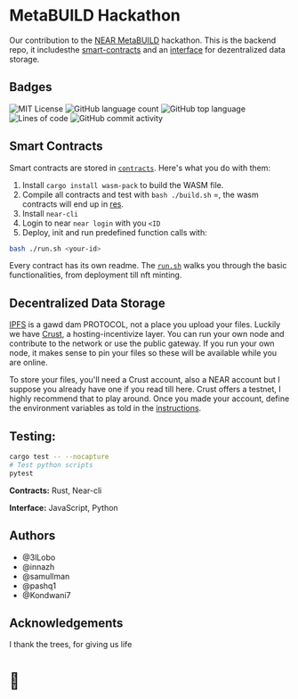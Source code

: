 
# MetaBUILD Hackathon
Our contribution to the [NEAR MetaBUILD](https://metabuild.devpost.com) hackathon. This is the backend repo, it includesthe [smart-contracts](./contracts/) and an [interface](./interfaces/) for dezentralized data storage.

## Badges

<!-- Add badges from somewhere like: [shields.io](https://shields.io/) -->



![MIT License](https://img.shields.io/apm/l/atomic-design-ui.svg?style=for-the-badge)
![GitHub language count](https://img.shields.io/github/languages/count/AERX-dev/MetaBuildHackathon?style=for-the-badge&color=magenta)
![GitHub top language](https://img.shields.io/github/languages/top/AERX-dev/MetaBuildHackathon?style=for-the-badge&color=red)
![Lines of code](https://img.shields.io/tokei/lines/github/AERX-dev/MetaBuildHackathon?style=for-the-badge&color=orange)
![GitHub commit activity](https://img.shields.io/github/commit-activity/y/AERX-dev/MetaBuildHackathon?color=lightblue&style=for-the-badge)

## Smart Contracts

Smart contracts are stored in [`contracts`](./contracts/). Here's what you do with them:

1. Install ```cargo install wasm-pack``` to build the WASM file.
3. Compile all contracts and test with  ```bash ./build.sh``` =, the wasm contracts will end up in [res](./res/).
1. Install ```near-cli```
3. Login to near ```near login``` with you `<ID`
4. Deploy, init and run predefined function calls with:
```bash
bash ./run.sh <your-id>
```

Every contract has its own readme.
The [`run.sh`](run.sh) walks you through the basic functionalities, from deployment till nft minting.


## Decentralized Data Storage

[IPFS](https://ipfs.io/) is a gawd dam PROTOCOL, not a place you upload your files. Luckily we have [Crust](https://crust.network/), a hosting-incentivize layer. You can run your own node and contribute to the network or use the public gateway. If you run your own node, it makes sense to pin your files so these will be available while you are online.

To store your files, you'll need a Crust account, also a NEAR account but I suppose you already have one if you read till here. Crust offers a testnet, I highly recommend that to play around. Once you made your account, define the environment variables as told in the [instructions](./interfaces/crust_ipfs/README.md).

## Testing:
```bash
cargo test -- --nocapture
# Test python scripts
pytest
```

<!-- Start the server

```bash
  npm run start
```
 -->


**Contracts:** Rust, Near-cli

**Interface:** JavaScript, Python


## Authors

- @3lLobo
- @innazh
- @samullman
- @pashq1
- @Kondwani7

## Acknowledgements

I thank the trees, for giving us life 

# :seedling:
